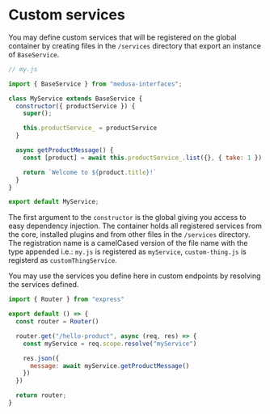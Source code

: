 # Custom services

You may define custom services that will be registered on the global container by creating files in the `/services` directory that export an instance of `BaseService`.

```js
// my.js

import { BaseService } from "medusa-interfaces";

class MyService extends BaseService {
  constructor({ productService }) {
    super();

    this.productService_ = productService
  }

  async getProductMessage() {
    const [product] = await this.productService_.list({}, { take: 1 })

    return `Welcome to ${product.title}!`
  }
}

export default MyService;
```

The first argument to the `constructor` is the global giving you access to easy dependency injection. The container holds all registered services from the core, installed plugins and from other files in the `/services` directory. The registration name is a camelCased version of the file name with the type appended i.e.: `my.js` is registered as `myService`, `custom-thing.js` is registerd as `customThingService`.

You may use the services you define here in custom endpoints by resolving the services defined.

```js
import { Router } from "express"

export default () => {
  const router = Router()

  router.get("/hello-product", async (req, res) => {
    const myService = req.scope.resolve("myService")

    res.json({
      message: await myService.getProductMessage()
    })
  })

  return router;
}
```
